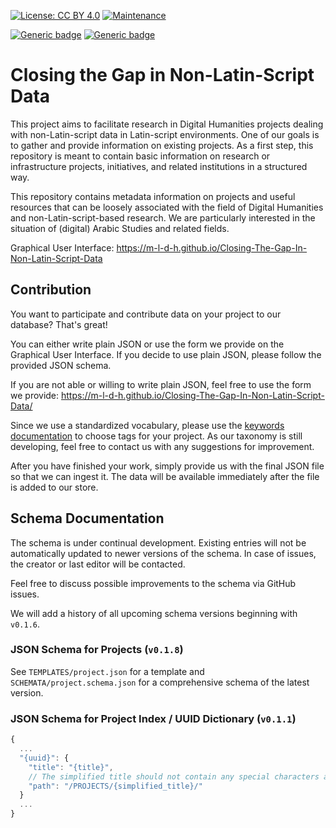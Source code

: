 [![License: CC BY 4.0](https://img.shields.io/badge/License-CC_BY_4.0-lightgrey.svg)](https://creativecommons.org/licenses/by/4.0/)
[![Maintenance](https://img.shields.io/badge/Maintained%3F-yes-green.svg)](https://github.com/Closing-the-Gap-in-NLS-DH/Projects/graphs/commit-activity)

[![Generic badge](https://img.shields.io/badge/IndexSchema-v0.1.1-blue.svg)](#json-schema-for-project-index--uuid-dictionary-v011)
[![Generic badge](https://img.shields.io/badge/ProjectsSchema-v0.1.8-blue.svg)](#json-schema-for-projects-v018)

# Closing the Gap in Non-Latin-Script Data

This project aims to facilitate research in Digital Humanities projects dealing with non-Latin-script data in Latin-script environments. One of our goals is to gather and provide information on existing projects. As a first step, this repository is meant to contain basic information on research or infrastructure projects, initiatives, and related institutions in a structured way.

This repository contains metadata information on projects and useful resources that can be loosely associated with the field of Digital Humanities and non-Latin-script-based research. We are particularly interested in the situation of (digital) Arabic Studies and related fields.

Graphical User Interface: <https://m-l-d-h.github.io/Closing-The-Gap-In-Non-Latin-Script-Data>

## Contribution

You want to participate and contribute data on your project to our database? That's great!

You can either write plain JSON or use the form we provide on the Graphical User Interface. If you decide to use plain JSON, please follow the provided JSON schema.

If you are not able or willing to write plain JSON, feel free to use the form we provide: <https://m-l-d-h.github.io/Closing-The-Gap-In-Non-Latin-Script-Data/>

Since we use a standardized vocabulary, please use the [keywords documentation](https://github.com/M-L-D-H/Closing-The-Gap-In-Non-Latin-Script-Data/blob/master/KEYWORDS/KEYWORDS_DOCUMENTATION.md) to choose tags for your project. As our taxonomy is still developing, feel free to contact us with any suggestions for improvement.

After you have finished your work, simply provide us with the final JSON file so that we can ingest it. The data will be available immediately after the file is added to our store.

## Schema Documentation

The schema is under continual development. Existing entries will not be automatically updated to newer versions of the schema. In case of issues, the creator or last editor will be contacted.

Feel free to discuss possible improvements to the schema via GitHub issues.

We will add a history of all upcoming schema versions beginning with `v0.1.6`.

### JSON Schema for Projects (`v0.1.8`)

See `TEMPLATES/project.json` for a template and `SCHEMATA/project.schema.json` for a comprehensive schema of the latest version.

### JSON Schema for Project Index / UUID Dictionary (`v0.1.1`)

```javascript
{
  ...
  "{uuid}": {
    "title": "{title}",
    // The simplified title should not contain any special characters and be machine-readable
    "path": "/PROJECTS/{simplified_title}/"
  }
  ...
}
```
